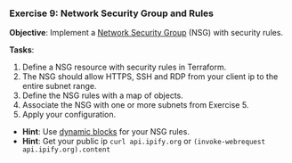 ### Exercise 9: Network Security Group and Rules

**Objective**: Implement a [Network Security Group](https://registry.terraform.io/providers/hashicorp/azurerm/latest/docs/resources/network_security_group) (NSG) with security rules.

**Tasks**:
1. Define a NSG resource with security rules in Terraform.
2. The NSG should allow HTTPS, SSH and RDP from your client ip to the entire subnet range.
3. Define the NSG rules with a map of objects.
4. Associate the NSG with one or more subnets from Exercise 5.
5. Apply your configuration.

- **Hint**: Use [dynamic blocks](https://developer.hashicorp.com/terraform/language/expressions/dynamic-blocks) for your NSG rules.
- **Hint**: Get your public ip `curl api.ipify.org` or `(invoke-webrequest api.ipify.org).content`